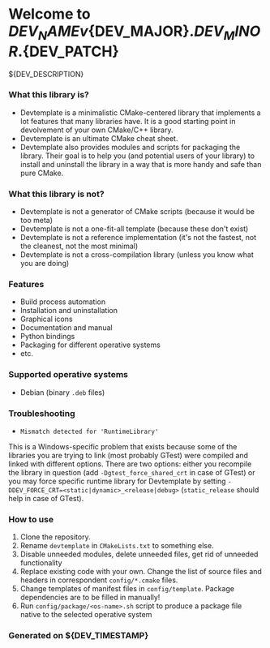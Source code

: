# Welcome to ${DEV_NAME} v${DEV_MAJOR}.${DEV_MINOR}.${DEV_PATCH}

${DEV_DESCRIPTION}

### What this library is?
 - Devtemplate is a minimalistic CMake-centered library that implements a lot features that many libraries have. It is a good starting point in devolvement of your own CMake/C++ library.
 - Devtemplate is an ultimate CMake cheat sheet.
 - Devtemplate also provides modules and scripts for packaging the library. Their goal is to help you (and potential users of your library) to install and uninstall the library in a way that is more handy and safe than pure CMake.

### What this library is not?
 - Devtemplate is not a generator of CMake scripts (because it would be too meta)
 - Devtemplate is not a one-fit-all template (because these don't exist)
 - Devtemplate is not a reference implementation (it's not the fastest, not the cleanest, not the most minimal)
 - Devtemplate is not a cross-compilation library (unless you know what you are doing)

### Features
 - Build process automation
 - Installation and uninstallation
 - Graphical icons
 - Documentation and manual
 - Python bindings
 - Packaging for different operative systems
 - etc.

### Supported operative systems
 - Debian (binary `.deb` files)

### Troubleshooting
 - `Mismatch detected for 'RuntimeLibrary'`

This is a Windows-specific problem that exists because some of the libraries you are trying to link (most probably GTest) were compiled and linked with different options. There are two options: either you recompile the library in question (add `-Dgtest_force_shared_crt` in case of GTest) or you may force specific runtime library for Devtemplate by setting `-DDEV_FORCE_CRT=<static|dynamic>_<release|debug>` (`static_release` should help in case of GTest).

### How to use
 1. Clone the repository.
 2. Rename `devtemplate` in `CMakeLists.txt` to something else.
 3. Disable unneeded modules, delete unneeded files, get rid of unneeded functionality
 4. Replace existing code with your own. Change the list of source files and headers in correspondent `config/*.cmake` files.
 5. Change templates of manifest files in `config/template`. Package dependencies are to be filled in manually!
 6. Run `config/package/<os-name>.sh` script to produce a package file native to the selected operative system

### Generated on ${DEV_TIMESTAMP}
